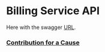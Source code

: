 # Billing Service API

Here with the swagger [URL](https://praveen-billing-service-api.herokuapp.com/swagger-ui.html).


### [Contribution for a Cause](http://bit.ly/2WryDT8)
